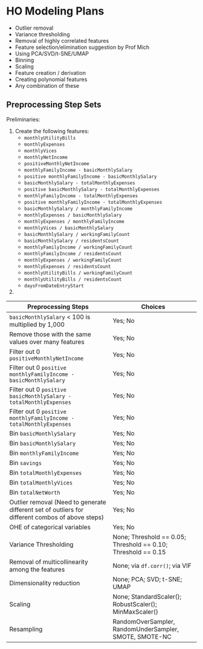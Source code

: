 # HO Modeling Plans
- Outlier removal
- Variance thresholding
- Removal of highly correlated features
- Feature selection/elimination suggestion by Prof Mich
- Using PCA/SVD/t-SNE/UMAP
- Binning
- Scaling
- Feature creation / derivation
- Creating polynomial features
- Any combination of these

## Preprocessing Step Sets
Preliminaries:
1. Create the following features:
    - `monthlyUtilityBills`
    - `monthlyExpenses`
    - `monthlyVices`
    - `monthlyNetIncome`
    - `positiveMonthlyNetIncome`
    - `monthlyFamilyIncome - basicMonthlySalary`
    - `positive monthlyFamilyIncome - basicMonthlySalary`
    - `basicMonthlySalary - totalMonthlyExpenses`
    - `positive basicMonthlySalary - totalMonthlyExpenses`
    - `monthlyFamilyIncome - totalMonthlyExpenses`
    - `positive monthlyFamilyIncome - totalMonthlyExpenses`
    - `basicMonthlySalary / monthlyFamilyIncome`
    - `monthlyExpenses / basicMonthlySalary`
    - `monthlyExpenses / monthlyFamilyIncome`
    - `monthlyVices / basicMonthlySalary`
    - `basicMonthlySalary / workingFamilyCount`
    - `basicMonthlySalary / residentsCount`
    - `monthlyFamilyIncome / workingFamilyCount`
    - `monthlyFamilyIncome / residentsCount`
    - `monthlyExpenses / workingFamilyCount`
    - `monthlyExpenses / residentsCount`
    - `monthlyUtilityBills / workingFamilyCount`
    - `monthlyUtilityBills / residentsCount`
    - `daysFromDateEntryStart`
2. 

Preprocessing Steps | Choices |
|---|---|
`basicMonthlySalary` < 100  is multiplied by 1,000 | Yes; No
Remove those with the same values over many features | Yes; No
Filter out 0 `positiveMonthlyNetIncome` | Yes; No
Filter out 0 `positive monthlyFamilyIncome - basicMonthlySalary` | Yes; No
Filter out 0 `positive basicMonthlySalary - totalMonthlyExpenses` | Yes; No
Filter out 0 `positive monthlyFamilyIncome - totalMonthlyExpenses` | Yes; No
Bin `basicMonthlySalary` | Yes; No
Bin `basicMonthlySalary` | Yes; No
Bin `monthlyFamilyIncome` | Yes; No
Bin `savings` | Yes; No
Bin `totalMonthlyExpenses` | Yes; No
Bin `totalMonthlyVices` | Yes; No
Bin `totalNetWorth` | Yes; No
Outlier removal (Need to generate different set of outliers for different combos of above steps)| Yes; No
OHE of categorical variables | Yes; No
Variance Thresholding| None; Threshold == 0.05; Threshold == 0.10; Threshold == 0.15
Removal of multicollinearity among the features| None; via `df.corr()`; via VIF
Dimensionality reduction | None; PCA; SVD; t-SNE; UMAP
Scaling | None; StandardScaler(); RobustScaler(); MinMaxScaler()
Resampling | RandomOverSampler, RandomUnderSampler, SMOTE, SMOTE-NC